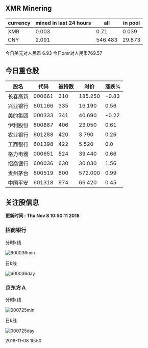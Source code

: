 ## XMR Minering

|currency|mined in last 24 hours|all|in pool|
|---|---|---|---|
|XMR|0.003|0.71|0.039|
|CNY|2.091|546.483|29.873|

今日美元对人民币 6.93	今日xmr对人民币769.57


## 今日重仓股 

|股名|代码|被持数|时价|涨跌%|
|---|---|---|---|---|
|长春高新|000661|310|185.250|-0.83|
|兴业银行|601166|335|16.190|0.56|
|美的集团|000333|341|40.690|-0.22|
|伊利股份|600887|406|23.050|0.61|
|农业银行|601288|420|3.790|0.26|
|工商银行|601398|422|5.520|0.0|
|格力电器|000651|524|39.440|0.66|
|招商银行|600036|630|30.030|1.56|
|贵州茅台|600519|800|572.000|0.99|
|中国平安|601318|974|66.420|0.45|

## 关注股信息
**更新时间 : Thu Nov  8 10:50:11 2018**
### 招商银行 
分时k线

![600036min](http://image.sinajs.cn/newchart/min/n/sh600036.gif)

日k线

![600036day](http://image.sinajs.cn/newchart/daily/n/sh600036.gif)

### 京东方Ａ 
分时k线

![000725min](http://image.sinajs.cn/newchart/min/n/sz000725.gif)

日k线

![000725day](http://image.sinajs.cn/newchart/daily/n/sz000725.gif)

2018-11-08 10:50